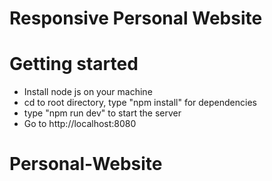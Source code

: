 # Responsive Personal Website
# Getting started
- Install node js on your machine
- cd to root directory, type "npm install" for dependencies
- type "npm run dev" to start the server
- Go to http://localhost:8080
# Personal-Website
